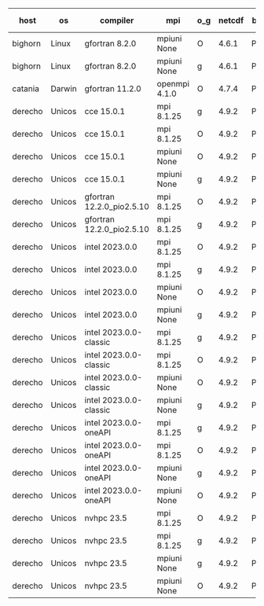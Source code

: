 

| host     | os       | compiler                              | mpi                      | o_g        | netcdf        | build       | u_pass          | u_fail          | s_pass            | s_fail            | e_pass             | e_fail             | nuopc_pass       | nuopc_fail       | artifacts link          |
|----------|----------|---------------------------------------|--------------------------|------------|---------------|-------------|-----------------|-----------------|-------------------|-------------------|--------------------|--------------------|------------------|------------------|-------------------------|
| bighorn | Linux | gfortran 8.2.0 | mpiuni None  | O | 4.6.1  | PASS | 12424 | 0 | 8 | 0 | 44 | 0 | None | None | <a href="https://github.com/esmf-org/esmf-test-artifacts/tree/1d583ece17ff4974343effeff4b4ef890e04fced/fix_iso_c_binding/gfortran/8.2.0/O/mpiuni/None" target="_blank">1d583ec</a> | 
| bighorn | Linux | gfortran 8.2.0 | mpiuni None  | g | 4.6.1  | PASS | 12424 | 0 | 8 | 0 | 44 | 0 | None | None | <a href="https://github.com/esmf-org/esmf-test-artifacts/tree/44ab8be867a4694f26ffa066a00b13c053f0ef79/fix_iso_c_binding/gfortran/8.2.0/g/mpiuni/None" target="_blank">44ab8be</a> | 
| catania | Darwin | gfortran 11.2.0 | openmpi 4.1.0  | O | 4.7.4  | PASS | 14089 | 3 | 49 | 0 | 81 | 0 | 47 | 0 | <a href="https://github.com/esmf-org/esmf-test-artifacts/tree/e41b3bfb4658bb1167f148a87cd2afd6440447ea/fix_iso_c_binding/gfortran/11.2.0/O/openmpi/4.1.0" target="_blank">e41b3bf</a> | 
| derecho | Unicos | cce 15.0.1 | mpi 8.1.25  | g | 4.9.2  | PASS | 14016 | 76 | 49 | 0 | 81 | 0 | 47 | 0 | <a href="https://github.com/esmf-org/esmf-test-artifacts/tree/44ccb98bbedef39346efe0c36065053af5492f9a/fix_iso_c_binding/cce/15.0.1/g/mpi/8.1.25" target="_blank">44ccb98</a> | 
| derecho | Unicos | cce 15.0.1 | mpi 8.1.25  | O | 4.9.2  | PASS | None | None | None | None | None | None | None | None | <a href="https://github.com/esmf-org/esmf-test-artifacts/tree/c3829380b7735101ff600ed8f346cec3d15dbdfc/fix_iso_c_binding/cce/15.0.1/O/mpi/8.1.25" target="_blank">c382938</a> | 
| derecho | Unicos | cce 15.0.1 | mpiuni None  | O | 4.9.2  | PASS | 12346 | 78 | 8 | 0 | 44 | 0 | None | None | <a href="https://github.com/esmf-org/esmf-test-artifacts/tree/c4f4d2eafd5bcdb37ef02051291221a2c42f30d7/fix_iso_c_binding/cce/15.0.1/O/mpiuni/None" target="_blank">c4f4d2e</a> | 
| derecho | Unicos | cce 15.0.1 | mpiuni None  | g | 4.9.2  | PASS | 12348 | 76 | 8 | 0 | 44 | 0 | None | None | <a href="https://github.com/esmf-org/esmf-test-artifacts/tree/95ee897750f78c014bbcb76742bb333fd157ba11/fix_iso_c_binding/cce/15.0.1/g/mpiuni/None" target="_blank">95ee897</a> | 
| derecho | Unicos | gfortran 12.2.0_pio2.5.10 | mpi 8.1.25  | O | 4.9.2  | PASS | 14092 | 0 | 49 | 0 | 81 | 0 | 47 | 0 | <a href="https://github.com/esmf-org/esmf-test-artifacts/tree/9347599778cdf8e881d8b29f61f8e5f694f2ea00/fix_iso_c_binding/gfortran/12.2.0_pio2.5.10/O/mpi/8.1.25" target="_blank">9347599</a> | 
| derecho | Unicos | gfortran 12.2.0_pio2.5.10 | mpi 8.1.25  | g | 4.9.2  | PASS | 14092 | 0 | 49 | 0 | 81 | 0 | 47 | 0 | <a href="https://github.com/esmf-org/esmf-test-artifacts/tree/82de0566f2802eaa6a2dc2ad33914265e58c8433/fix_iso_c_binding/gfortran/12.2.0_pio2.5.10/g/mpi/8.1.25" target="_blank">82de056</a> | 
| derecho | Unicos | intel 2023.0.0 | mpi 8.1.25  | O | 4.9.2  | PASS | 14092 | 0 | 49 | 0 | 81 | 0 | 47 | 0 | <a href="https://github.com/esmf-org/esmf-test-artifacts/tree/a23d2b84ff6712cada1a9c4cb26a091501ef287a/fix_iso_c_binding/intel/2023.0.0/O/mpi/8.1.25" target="_blank">a23d2b8</a> | 
| derecho | Unicos | intel 2023.0.0 | mpi 8.1.25  | g | 4.9.2  | PASS | 14092 | 0 | 49 | 0 | 81 | 0 | 47 | 0 | <a href="https://github.com/esmf-org/esmf-test-artifacts/tree/a1d20d0cd5081dde93ab3d075f3333d615e82c4f/fix_iso_c_binding/intel/2023.0.0/g/mpi/8.1.25" target="_blank">a1d20d0</a> | 
| derecho | Unicos | intel 2023.0.0 | mpiuni None  | O | 4.9.2  | PASS | 12424 | 0 | 8 | 0 | 44 | 0 | None | None | <a href="https://github.com/esmf-org/esmf-test-artifacts/tree/135b21fc86c23b0d8e7ce1c5669cf10cfa92bec7/fix_iso_c_binding/intel/2023.0.0/O/mpiuni/None" target="_blank">135b21f</a> | 
| derecho | Unicos | intel 2023.0.0 | mpiuni None  | g | 4.9.2  | PASS | 12424 | 0 | 8 | 0 | 44 | 0 | None | None | <a href="https://github.com/esmf-org/esmf-test-artifacts/tree/9ce47d00f453c1c88010aa7c156dbdc634b651b5/fix_iso_c_binding/intel/2023.0.0/g/mpiuni/None" target="_blank">9ce47d0</a> | 
| derecho | Unicos | intel 2023.0.0-classic | mpi 8.1.25  | g | 4.9.2  | PASS | 14092 | 0 | 49 | 0 | 81 | 0 | 47 | 0 | <a href="https://github.com/esmf-org/esmf-test-artifacts/tree/b344efd7b3ba85aebd3168c1db65dd9543311118/fix_iso_c_binding/intel/2023.0.0-classic/g/mpi/8.1.25" target="_blank">b344efd</a> | 
| derecho | Unicos | intel 2023.0.0-classic | mpi 8.1.25  | O | 4.9.2  | PASS | 14092 | 0 | 49 | 0 | 81 | 0 | 47 | 0 | <a href="https://github.com/esmf-org/esmf-test-artifacts/tree/92c5dc41df6f8b3cbb4b34429d66984f31d2375c/fix_iso_c_binding/intel/2023.0.0-classic/O/mpi/8.1.25" target="_blank">92c5dc4</a> | 
| derecho | Unicos | intel 2023.0.0-classic | mpiuni None  | O | 4.9.2  | PASS | 12424 | 0 | 8 | 0 | 44 | 0 | None | None | <a href="https://github.com/esmf-org/esmf-test-artifacts/tree/15453a0b80792eaf5fcf0bb091cb119766d542d8/fix_iso_c_binding/intel/2023.0.0-classic/O/mpiuni/None" target="_blank">15453a0</a> | 
| derecho | Unicos | intel 2023.0.0-classic | mpiuni None  | g | 4.9.2  | PASS | 12424 | 0 | 8 | 0 | 44 | 0 | None | None | <a href="https://github.com/esmf-org/esmf-test-artifacts/tree/ef6f830513cd3f032bae0ef2c39b854b3e5eb872/fix_iso_c_binding/intel/2023.0.0-classic/g/mpiuni/None" target="_blank">ef6f830</a> | 
| derecho | Unicos | intel 2023.0.0-oneAPI | mpi 8.1.25  | g | 4.9.2  | PASS | 14092 | 0 | 49 | 0 | 81 | 0 | 37 | 10 | <a href="https://github.com/esmf-org/esmf-test-artifacts/tree/caef2a2f8e5cae193c43346d41503610396fff14/fix_iso_c_binding/intel/2023.0.0-oneAPI/g/mpi/8.1.25" target="_blank">caef2a2</a> | 
| derecho | Unicos | intel 2023.0.0-oneAPI | mpi 8.1.25  | O | 4.9.2  | PASS | 14092 | 0 | 48 | 1 | 81 | 0 | 37 | 10 | <a href="https://github.com/esmf-org/esmf-test-artifacts/tree/2e6ee903a098ee8f6c411ba4aac4433863b0803b/fix_iso_c_binding/intel/2023.0.0-oneAPI/O/mpi/8.1.25" target="_blank">2e6ee90</a> | 
| derecho | Unicos | intel 2023.0.0-oneAPI | mpiuni None  | g | 4.9.2  | PASS | 12424 | 0 | 8 | 0 | 44 | 0 | None | None | <a href="https://github.com/esmf-org/esmf-test-artifacts/tree/21737ccaf15f840012576d5f0c8da5e07d6d42e2/fix_iso_c_binding/intel/2023.0.0-oneAPI/g/mpiuni/None" target="_blank">21737cc</a> | 
| derecho | Unicos | intel 2023.0.0-oneAPI | mpiuni None  | O | 4.9.2  | PASS | 12424 | 0 | 8 | 0 | 44 | 0 | None | None | <a href="https://github.com/esmf-org/esmf-test-artifacts/tree/b049885f83046ee818e9e9ee61eb2d752aca870d/fix_iso_c_binding/intel/2023.0.0-oneAPI/O/mpiuni/None" target="_blank">b049885</a> | 
| derecho | Unicos | nvhpc 23.5 | mpi 8.1.25  | O | 4.9.2  | PASS | 14092 | 0 | 49 | 0 | 81 | 0 | 47 | 0 | <a href="https://github.com/esmf-org/esmf-test-artifacts/tree/0a5c5e416f1b9bf2f5e6b5e18fd85cca26887243/fix_iso_c_binding/nvhpc/23.5/O/mpi/8.1.25" target="_blank">0a5c5e4</a> | 
| derecho | Unicos | nvhpc 23.5 | mpi 8.1.25  | g | 4.9.2  | PASS | None | None | None | None | None | None | None | None | <a href="https://github.com/esmf-org/esmf-test-artifacts/tree/8cf15b49697e8b7de238a6ff8112eeea488dac6b/fix_iso_c_binding/nvhpc/23.5/g/mpi/8.1.25" target="_blank">8cf15b4</a> | 
| derecho | Unicos | nvhpc 23.5 | mpiuni None  | g | 4.9.2  | PASS | 12424 | 0 | 8 | 0 | 44 | 0 | None | None | <a href="https://github.com/esmf-org/esmf-test-artifacts/tree/96ccc25b91d1c16b49b8e50ffcbff94d22c71d3f/fix_iso_c_binding/nvhpc/23.5/g/mpiuni/None" target="_blank">96ccc25</a> | 
| derecho | Unicos | nvhpc 23.5 | mpiuni None  | O | 4.9.2  | PASS | 12424 | 0 | 8 | 0 | 44 | 0 | None | None | <a href="https://github.com/esmf-org/esmf-test-artifacts/tree/9c5e34f05774c64e830d652ad45f70509849df74/fix_iso_c_binding/nvhpc/23.5/O/mpiuni/None" target="_blank">9c5e34f</a> | 
